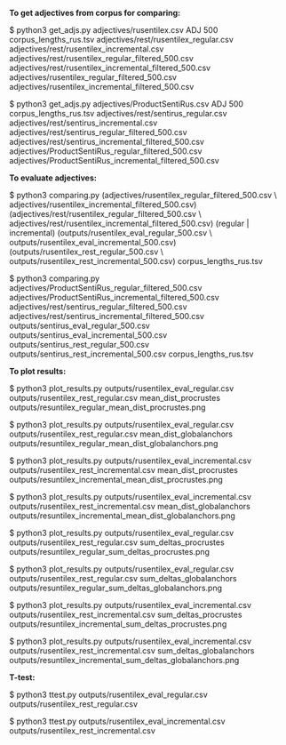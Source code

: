 **To get adjectives from corpus for comparing:**  

$ python3 get_adjs.py adjectives/rusentilex.csv ADJ 500 corpus_lengths_rus.tsv adjectives/rest/rusentilex_regular.csv adjectives/rest/rusentilex_incremental.csv adjectives/rest/rusentilex_regular_filtered_500.csv adjectives/rest/rusentilex_incremental_filtered_500.csv adjectives/rusentilex_regular_filtered_500.csv adjectives/rusentilex_incremental_filtered_500.csv

$ python3 get_adjs.py adjectives/ProductSentiRus.csv ADJ 500 corpus_lengths_rus.tsv adjectives/rest/sentirus_regular.csv adjectives/rest/sentirus_incremental.csv adjectives/rest/sentirus_regular_filtered_500.csv adjectives/rest/sentirus_incremental_filtered_500.csv adjectives/ProductSentiRus_regular_filtered_500.csv adjectives/ProductSentiRus_incremental_filtered_500.csv

**To evaluate adjectives:**  

$ python3 comparing.py (adjectives/rusentilex_regular_filtered_500.csv \ adjectives/rusentilex_incremental_filtered_500.csv) (adjectives/rest/rusentilex_regular_filtered_500.csv \ adjectives/rest/rusentilex_incremental_filtered_500.csv) (regular | incremental) (outputs/rusentilex_eval_regular_500.csv \ outputs/rusentilex_eval_incremental_500.csv) (outputs/rusentilex_rest_regular_500.csv \ outputs/rusentilex_rest_incremental_500.csv) corpus_lengths_rus.tsv

$ python3 comparing.py adjectives/ProductSentiRus_regular_filtered_500.csv adjectives/ProductSentiRus_incremental_filtered_500.csv adjectives/rest/sentirus_regular_filtered_500.csv adjectives/rest/sentirus_incremental_filtered_500.csv outputs/sentirus_eval_regular_500.csv outputs/sentirus_eval_incremental_500.csv outputs/sentirus_rest_regular_500.csv outputs/sentirus_rest_incremental_500.csv corpus_lengths_rus.tsv

**To plot results:**  

$ python3 plot_results.py outputs/rusentilex_eval_regular.csv outputs/rusentilex_rest_regular.csv mean_dist_procrustes outputs/resuntilex_regular_mean_dist_procrustes.png

$ python3 plot_results.py outputs/rusentilex_eval_regular.csv outputs/rusentilex_rest_regular.csv mean_dist_globalanchors outputs/resuntilex_regular_mean_dist_globalanchors.png

$ python3 plot_results.py outputs/rusentilex_eval_incremental.csv outputs/rusentilex_rest_incremental.csv mean_dist_procrustes outputs/resuntilex_incremental_mean_dist_procrustes.png

$ python3 plot_results.py outputs/rusentilex_eval_incremental.csv outputs/rusentilex_rest_incremental.csv mean_dist_globalanchors outputs/resuntilex_incremental_mean_dist_globalanchors.png

$ python3 plot_results.py outputs/rusentilex_eval_regular.csv outputs/rusentilex_rest_regular.csv sum_deltas_procrustes outputs/resuntilex_regular_sum_deltas_procrustes.png

$ python3 plot_results.py outputs/rusentilex_eval_regular.csv outputs/rusentilex_rest_regular.csv sum_deltas_globalanchors outputs/resuntilex_regular_sum_deltas_globalanchors.png

$ python3 plot_results.py outputs/rusentilex_eval_incremental.csv outputs/rusentilex_rest_incremental.csv sum_deltas_procrustes outputs/resuntilex_incremental_sum_deltas_procrustes.png

$ python3 plot_results.py outputs/rusentilex_eval_incremental.csv outputs/rusentilex_rest_incremental.csv sum_deltas_globalanchors outputs/resuntilex_incremental_sum_deltas_globalanchors.png

**T-test:**  

$ python3 ttest.py outputs/rusentilex_eval_regular.csv outputs/rusentilex_rest_regular.csv

$ python3 ttest.py outputs/rusentilex_eval_incremental.csv outputs/rusentilex_rest_incremental.csv
